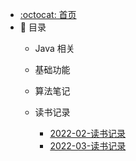 - [:octocat: 首页](/README)
- :memo: 目录
   - Java 相关
   
   - 基础功能

   - 算法笔记

   - 读书记录
       
       - [2022-02-读书记录](/md/book/2022-02-book.md)
       - [2022-03-读书记录](/md/book/2022-03-book.md)
